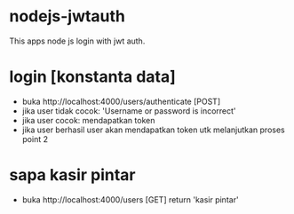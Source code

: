 # nodejs-jwtauth
This apps node js login with jwt auth.

# login [konstanta data]
- buka http://localhost:4000/users/authenticate [POST]
- jika user tidak cocok: 'Username or password is incorrect'
- jika user cocok: mendapatkan token
- jika user berhasil user akan mendapatkan token utk melanjutkan proses point 2
# sapa kasir pintar
- buka http://localhost:4000/users [GET]
return 'kasir pintar'
